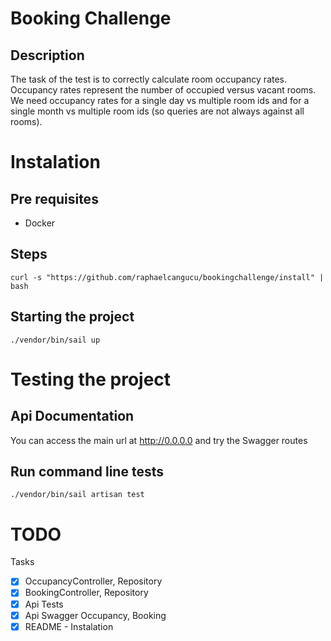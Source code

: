 # Booking Challenge

## Description

The task of the test is to correctly calculate room occupancy rates. 
Occupancy rates represent the number of occupied versus vacant rooms. We need occupancy rates for a single day vs multiple room ids and for a single month vs multiple room ids (so queries are not always against all rooms).

# Instalation

## Pre requisites

- Docker

## Steps

    curl -s "https://github.com/raphaelcangucu/bookingchallenge/install" | bash

## Starting the project

    ./vendor/bin/sail up

# Testing the project

## Api Documentation

You can access the main url at http://0.0.0.0  and try the Swagger routes

## Run command line tests

    ./vendor/bin/sail artisan test
# TODO

Tasks

- [x] OccupancyController, Repository
- [x] BookingController, Repository
- [x] Api Tests
- [x] Api Swagger Occupancy, Booking
- [x] README - Instalation